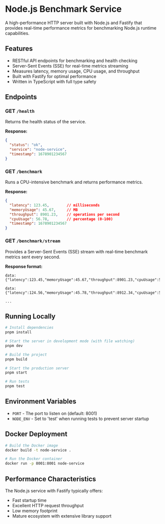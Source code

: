 # Node.js Benchmark Service

A high-performance HTTP server built with Node.js and Fastify that provides real-time performance metrics for benchmarking Node.js runtime capabilities.

## Features

- RESTful API endpoints for benchmarking and health checking
- Server-Sent Events (SSE) for real-time metrics streaming
- Measures latency, memory usage, CPU usage, and throughput
- Built with Fastify for optimal performance
- Written in TypeScript with full type safety

## Endpoints

### GET `/health`

Returns the health status of the service.

**Response:**
```json
{
  "status": "ok",
  "service": "node-service",
  "timestamp": 1678901234567
}
```

### GET `/benchmark`

Runs a CPU-intensive benchmark and returns performance metrics.

**Response:**
```json
{
  "latency": 123.45,        // milliseconds
  "memoryUsage": 45.67,     // MB
  "throughput": 8901.23,    // operations per second
  "cpuUsage": 56.78,        // percentage (0-100)
  "timestamp": 1678901234567
}
```

### GET `/benchmark/stream`

Provides a Server-Sent Events (SSE) stream with real-time benchmark metrics sent every second.

**Response format:**
```
data: {"latency":123.45,"memoryUsage":45.67,"throughput":8901.23,"cpuUsage":56.78,"timestamp":1678901234567}

data: {"latency":124.56,"memoryUsage":45.78,"throughput":8912.34,"cpuUsage":57.89,"timestamp":1678901235567}

...
```

## Running Locally

```bash
# Install dependencies
pnpm install

# Start the server in development mode (with file watching)
pnpm dev

# Build the project
pnpm build

# Start the production server
pnpm start

# Run tests
pnpm test
```

## Environment Variables

- `PORT` - The port to listen on (default: 8001)
- `NODE_ENV` - Set to 'test' when running tests to prevent server startup

## Docker Deployment

```bash
# Build the Docker image
docker build -t node-service .

# Run the Docker container
docker run -p 8001:8001 node-service
```

## Performance Characteristics

The Node.js service with Fastify typically offers:
- Fast startup time
- Excellent HTTP request throughput
- Low memory footprint
- Mature ecosystem with extensive library support
